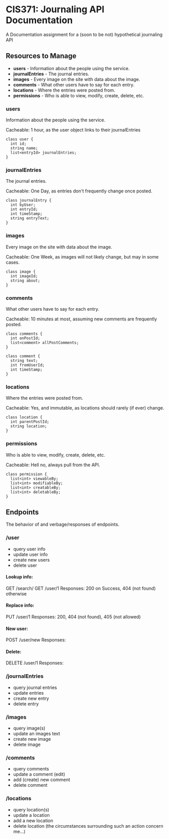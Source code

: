 # CIS371: Journaling API Documentation

A Documentation assignment for a (soon to be not) hypothetical journaling API

## Resources to Manage

- **users** - Information about the people using the service. 
- **journalEntries** - The journal entries.
- **images** - Every image on the site with data about the image.
- **comments** - What other users have to say for each entry.
- **locations** - Where the entries were posted from.
- **permissions** - Who is able to view, modify, create, delete, etc. 

### users
Information about the people using the service. 

Cacheable: 1 hour, as the user object links to their journalEntries

```
class user {
  int id;
  string name;
  list<entryId> journalEntries;
}
```

### journalEntries
The journal entries.

Cacheable: One Day, as entries don't frequently change once posted.

```
class journalEntry {
  int byUser;
  int entryId;
  int timeStamp;
  string entryText;
}
```

### images
Every image on the site with data about the image.

Cacheable: One Week, as images will not likely change, but may in some cases.

```
class image {
  int imageId;
  string about; 
}
```

### comments
What other users have to say for each entry.

Cacheable: 10 minutes at most, assuming new comments are frequently posted. 

```
class comments {
  int onPostId;
  list<comment> allPostComments;
}

class comment {
  string text;
  int fromUserId;
  int timeStamp;
}
```

### locations
Where the entries were posted from.

Cacheable: Yes, and immutable, as locations should rarely (if ever) change. 

```
class location {
  int parentPostId;
  string location;
}
```

### permissions
Who is able to view, modify, create, delete, etc. 

Cacheable: Hell no, always pull from the API. 

```
class permission {
  list<int> viewableBy;
  list<int> modifiableBy;
  list<int> creatableBy;
  list<int> deletableBy;
}
```

## Endpoints

The behavior of and verbage/responses of endpoints.

### /user

- query user info
- update user info
- create new users
- delete user

#### Lookup info:
GET   /search/
GET   /user/1   Responses: 200 on Success, 404 (not found) otherwise

#### Replace info:
PUT   /user/1   Responses: 200, 404 (not found), 405 (not allowed)

#### New user:
POST    /user/new   Responses: 

#### Delete:
DELETE    /user/1   Responses: 

### /journalEntries
- query journal entries
- update entries
- create new entry
- delete entry

### /images
- query image(s)
- update an images text
- create new image
- delete image

### /comments
- query comments
- update a comment (edit)
- add (create) new comment
- delete comment

### /locations
- query location(s)
- update a location
- add a new location
- delete location (the circumstances surrounding such an action concern me...)
